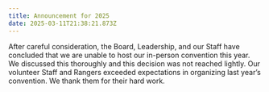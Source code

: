 ```yaml
---
title: Announcement for 2025
date: 2025-03-11T21:38:21.873Z
---
```


After careful consideration, the Board, Leadership, and our Staff have concluded that we are unable to host our in-person convention this year. We discussed this thoroughly and this decision was not reached lightly. Our volunteer Staff and Rangers exceeded expectations in organizing last year’s convention. We thank them for their hard work. 


